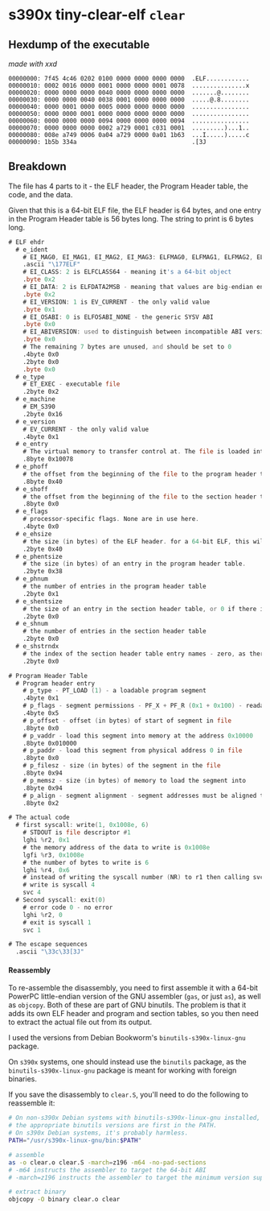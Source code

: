 # s390x tiny-clear-elf `clear`

## Hexdump of the executable

*made with xxd*

```xxd
00000000: 7f45 4c46 0202 0100 0000 0000 0000 0000  .ELF............
00000010: 0002 0016 0000 0001 0000 0000 0001 0078  ...............x
00000020: 0000 0000 0000 0040 0000 0000 0000 0000  .......@........
00000030: 0000 0000 0040 0038 0001 0000 0000 0000  .....@.8........
00000040: 0000 0001 0000 0005 0000 0000 0000 0000  ................
00000050: 0000 0000 0001 0000 0000 0000 0000 0000  ................
00000060: 0000 0000 0000 0094 0000 0000 0000 0094  ................
00000070: 0000 0000 0000 0002 a729 0001 c031 0001  .........)...1..
00000080: 008e a749 0006 0a04 a729 0000 0a01 1b63  ...I.....).....c
00000090: 1b5b 334a                                .[3J
```

## Breakdown

The file has 4 parts to it - the ELF header, the Program Header table, the code, and the data.

Given that this is a 64-bit ELF file, the ELF header is 64 bytes, and one entry in the Program Header table is 56 bytes long. The string to print is 6 bytes long.

```asm
# ELF ehdr
  # e_ident
    # EI_MAG0, EI_MAG1, EI_MAG2, EI_MAG3: ELFMAG0, ELFMAG1, ELFMAG2, ELFMAG3 - the ELF magic number
    .ascii "\177ELF"
    # EI_CLASS: 2 is ELFCLASS64 - meaning it's a 64-bit object
    .byte 0x2
    # EI_DATA: 2 is ELFDATA2MSB - meaning that values are big-endian encoded
    .byte 0x2
    # EI_VERSION: 1 is EV_CURRENT - the only valid value
    .byte 0x1
    # EI_OSABI: 0 is ELFOSABI_NONE - the generic SYSV ABI
    .byte 0x0
    # EI_ABIVERSION: used to distinguish between incompatible ABI versions. Unused for the SYSV ABI
    .byte 0x0
    # The remaining 7 bytes are unused, and should be set to 0
    .4byte 0x0
    .2byte 0x0
    .byte 0x0
  # e_type
    # ET_EXEC - executable file
    .2byte 0x2
  # e_machine
    # EM_S390
    .2byte 0x16
  # e_version
    # EV_CURRENT - the only valid value
    .4byte 0x1
  # e_entry
    # The virtual memory to transfer control at. The file is loaded into memory address 0x10000, and the code starts 0x78 bytes into the file
    .8byte 0x10078
  # e_phoff
    # the offset from the beginning of the file to the program header table
    .8byte 0x40
  # e_shoff
    # the offset from the beginning of the file to the section header table - zero, as there is no section header table
    .8byte 0x0
  # e_flags
    # processor-specific flags. None are in use here.
    .4byte 0x0
  # e_ehsize
    # the size (in bytes) of the ELF header. for a 64-bit ELF, this will always be 64
    .2byte 0x40
  # e_phentsize
    # the size (in bytes) of an entry in the program header table.
    .2byte 0x38
  # e_phnum
    # the number of entries in the program header table
    .2byte 0x1
  # e_shentsize
    # the size of an entry in the section header table, or 0 if there is no section header table
    .2byte 0x0
  # e_shnum
    # the number of entries in the section header table
    .2byte 0x0
  # e_shstrndx
    # the index of the section header table entry names - zero, as there is no section header table
    .2byte 0x0

# Program Header Table
  # Program header entry
    # p_type - PT_LOAD (1) - a loadable program segment
    .4byte 0x1
    # p_flags - segment permissions - PF_X + PF_R (0x1 + 0x100) - readable and executable
    .4byte 0x5
    # p_offset - offset (in bytes) of start of segment in file
    .8byte 0x0
    # p_vaddr - load this segment into memory at the address 0x10000
    .8byte 0x010000
    # p_paddr - load this segment from physical address 0 in file
    .8byte 0x0
    # p_filesz - size (in bytes) of the segment in the file
    .8byte 0x94
    # p_memsz - size (in bytes) of memory to load the segment into
    .8byte 0x94
    # p_align - segment alignment - segment addresses must be aligned to multiples of this value
    .8byte 0x2

# The actual code
  # first syscall: write(1, 0x1008e, 6)
    # STDOUT is file descriptor #1
    lghi %r2, 0x1
    # the memory address of the data to write is 0x1008e
    lgfi %r3, 0x1008e
    # the number of bytes to write is 6
    lghi %r4, 0x6
    # instead of writing the syscall number (NR) to r1 then calling svc 0, one can simply call svc NR if it's less than 255.
    # write is syscall 4
    svc 4
  # Second syscall: exit(0)
    # error code 0 - no error
    lghi %r2, 0
    # exit is syscall 1
    svc 1

# The escape sequences
  .ascii "\33c\33[3J"
```

#### Reassembly

To re-assemble the disassembly, you need to first assemble it with a 64-bit PowerPC little-endian version of the GNU assembler (`gas`, or just `as`), as well as `objcopy`. Both of these are part of GNU binutils. The problem is that it adds its own ELF header and program and section tables, so you then need to extract the actual file out from its output.

I used the versions from Debian Bookworm's `binutils-s390x-linux-gnu` package.

On `s390x` systems, one should instead use the `binutils` package, as the `binutils-s390x-linux-gnu` package is meant for working with foreign binaries.

If you save the disassembly to `clear.S`, you'll need to do the following to reassemble it:

```sh
# On non-s390x Debian systems with binutils-s390x-linux-gnu installed, this will ensure
# the appropriate binutils versions are first in the PATH.
# On s390x Debian systems, it's probably harmless.
PATH="/usr/s390x-linux-gnu/bin:$PATH"

# assemble
as -o clear.o clear.S -march=z196 -m64 -no-pad-sections
# -m64 instructs the assembler to target the 64-bit ABI
# -march=z196 instructs the assembler to target the minimum version supported by Debian

# extract binary
objcopy -O binary clear.o clear
```
